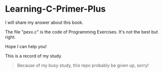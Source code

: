 # Learning-C-Primer-Plus

I will share my answer about this book.

The file "pexx.c" is the code of Programming Exercises. It's not the best but right.

Hope I can help you!

This is a record of my study

> Because of my busy study, this repo probably be given up, sorry!

